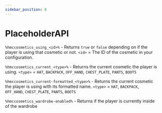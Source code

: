 ```yaml
---
sidebar_position: 8
---
```


# PlaceholderAPI

`%hmccosmetics_using_<id>%` - Returns `true` or `false` depending on if the player is using that cosmetic or not. `<id>` = The ID of the cosmetic in your configuration.

`%hmccosmetics_current_<type>%` - Returns the current cosmetic the player is using. `<type>` = `HAT`, `BACKPACK`, `OFF_HAND`, `CHEST_PLATE`, `PANTS`, `BOOTS`

`%hmccosmetics_current-formatted_<type>%` - Returns the current cosmetic the player is using with its formatted name. `<type>` = `HAT`, `BACKPACK`, `OFF_HAND`, `CHEST_PLATE`, `PANTS`, `BOOTS`

`%hmccosmetics_wardrobe-enabled%` - Returns if the player is currently inside of the wardrobe